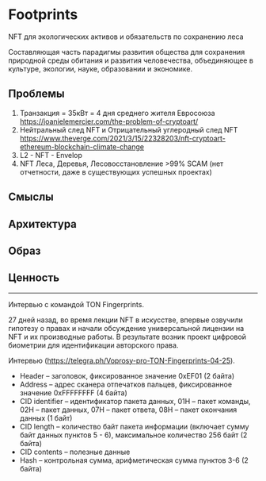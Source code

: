 # Footprints
NFT для экологических активов и обязательств по сохранению леса

Составляющая часть парадигмы развития общества для сохранения природной среды обитания и развития человечества, объединяющее в культуре, экологии, науке, образовании и экономике.

## Проблемы
1. Транзакция = 35кВт = 4 дня среднего жителя Евросоюза https://joanielemercier.com/the-problem-of-cryptoart/
2. Нейтральный след NFT и Отрицательный углеродный след NFT https://www.theverge.com/2021/3/15/22328203/nft-cryptoart-ethereum-blockchain-climate-change
3. L2 - NFT - Envelop
4. NFT Леса, Деревья, Лесовосстановление >99% SCAM (нет отчетности, даже в существующих успешных проектах)
## Смыслы

## Архитектура

## Образ

## Ценность

-------------------------
Интервью с командой TON Fingerprints.

27 дней назад, во время лекции NFT в искусстве, впервые озвучили гипотезу о правах и начали обсуждение универсальной лицензии на NFT и их производные работы. В результате возник проект цифровой биометрии для идентификации авторского права.

Интервью (https://telegra.ph/Voprosy-pro-TON-Fingerprints-04-25).

* Header – заголовок, фиксированное значение 0xEF01 (2 байта)
* Address – адрес сканера отпечатков пальцев, фиксированное значение 0xFFFFFFFF (4 байта)
* CID identifier – идентификатор пакета данных, 01H – пакет команды, 02H – пакет данных, 07H – пакет ответа, 08H – пакет окончания данных (1 байт)
* CID length – количество байт пакета информации (включает сумму байт данных пунктов 5 - 6), максимальное количество 256 байт (2 байта)
* CID contents – полезные данные
* Hash – контрольная сумма, арифметическая сумма пунктов 3-6 (2 байта)